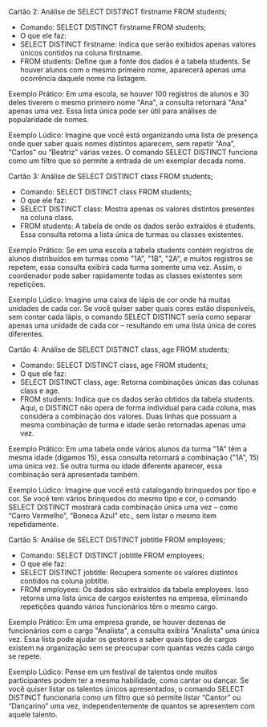 Cartão 2: Análise de SELECT DISTINCT firstname FROM students;

- Comando: SELECT DISTINCT firstname FROM students;
- O que ele faz:
- SELECT DISTINCT firstname: Indica que serão exibidos apenas valores únicos contidos na coluna firstname.
- FROM students: Define que a fonte dos dados é a tabela students.
Se houver alunos com o mesmo primeiro nome, aparecerá apenas uma ocorrência daquele nome na listagem.

Exemplo Prático:
Em uma escola, se houver 100 registros de alunos e 30 deles tiverem o mesmo primeiro nome "Ana", a consulta retornará "Ana" apenas uma vez. Essa lista única pode ser útil para análises de popularidade de nomes.

Exemplo Lúdico:
Imagine que você está organizando uma lista de presença onde quer saber quais nomes distintos aparecem, sem repetir “Ana”, “Carlos” ou “Beatriz” várias vezes. O comando SELECT DISTINCT funciona como um filtro que só permite a entrada de um exemplar decada nome.

Cartão 3: Análise de SELECT DISTINCT class FROM students;

- Comando: SELECT DISTINCT class FROM students;
- O que ele faz:
- SELECT DISTINCT class: Mostra apenas os valores distintos presentes na coluna class.
- FROM students: A tabela de onde os dados serão extraídos é students.
Essa consulta retorna a lista única de turmas ou classes existentes.

Exemplo Prático:
Se em uma escola a tabela students contém registros de alunos distribuídos em turmas como "1A", "1B", "2A", e muitos registros se repetem, essa consulta exibirá cada turma somente uma vez. Assim, o coordenador pode saber rapidamente todas as classes existentes sem repetições.

Exemplo Lúdico:
Imagine uma caixa de lápis de cor onde há muitas unidades de cada cor. Se você quiser saber quais cores estão disponíveis, sem contar cada lápis, o comando SELECT DISTINCT seria como separar apenas uma unidade de cada cor – resultando em uma lista única de cores diferentes.

Cartão 4: Análise de SELECT DISTINCT class, age FROM students;

- Comando: SELECT DISTINCT class, age FROM students;
- O que ele faz:
- SELECT DISTINCT class, age: Retorna combinações únicas das colunas class e age.
- FROM students: Indica que os dados serão obtidos da tabela students.
Aqui, o DISTINCT não opera de forma individual para cada coluna, mas considera a combinação dos valores. Duas linhas que possuam a mesma combinação de turma e idade serão retornadas apenas uma vez.

Exemplo Prático:
Em uma tabela onde vários alunos da turma "1A" têm a mesma idade (digamos 15), essa consulta retornará a combinação ("1A", 15) uma única vez. Se outra turma ou idade diferente aparecer, essa combinação será apresentada também.

Exemplo Lúdico:
Imagine que você está catalogando brinquedos por tipo e cor. Se você tem vários brinquedos do mesmo tipo e cor, o comando SELECT DISTINCT mostrará cada combinação única uma vez – como “Carro Vermelho”, “Boneca Azul” etc., sem listar o mesmo item repetidamente.

Cartão 5: Análise de SELECT DISTINCT jobtitle FROM employees;

- Comando: SELECT DISTINCT jobtitle FROM employees;
- O que ele faz:
- SELECT DISTINCT jobtitle: Recupera somente os valores distintos contidos na coluna jobtitle.
- FROM employees: Os dados são extraídos da tabela employees.
Isso retorna uma lista única de cargos existentes na empresa, eliminando repetições quando vários funcionários têm o mesmo cargo.

Exemplo Prático:
Em uma empresa grande, se houver dezenas de funcionários com o cargo "Analista", a consulta exibirá "Analista" uma única vez. Essa lista pode ajudar os gestores a saber quais tipos de cargos existem na organização sem se preocupar com quantas vezes cada cargo se repete.

Exemplo Lúdico:
Pense em um festival de talentos onde muitos participantes podem ter a mesma habilidade, como cantar ou dançar. Se você quiser listar os talentos únicos apresentados, o comando SELECT DISTINCT funcionaria como um filtro que só permite listar “Cantor” ou “Dançarino” uma vez, independentemente de quantos se apresentem com aquele talento.
